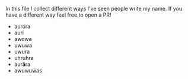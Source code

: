 In this file I collect different ways I've seen people write my name.
If you have a different way feel free to open a PR!

- aurora
- auri
- awowa
- uwuwa
- uwura
- uhruhra
- aur**å**ra
- awuwuwas
